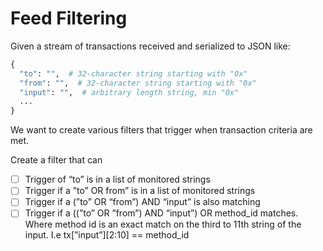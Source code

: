 # Feed Filtering

Given a stream of transactions received and serialized to JSON like:

```python
{
  "to": "",  # 32-character string starting with "0x"
  "from": "",  # 32-character string starting with "0x"
  "input": "",  # arbitrary length string, min "0x"
  ...
}
```

We want to create various filters that trigger when transaction criteria are met.

Create a filter that can

- [ ]  Trigger of “to” is in a list of monitored strings
- [ ]  Trigger if a ”to” OR  from” is in a list of monitored strings
- [ ]  Trigger if a (”to” OR “from”) AND “input” is also matching
- [ ]  Trigger if a ((”to” OR ”from”) AND “input”) OR method_id matches. Where method id is an exact match on the third to 11th string of the input. I.e tx[”input”][2:10] == method_id